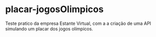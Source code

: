 # placar-jogosOlimpicos
Teste pratico da empresa Estante Virtual, com a a criação de uma API simulando um placar dos jogos olímpicos.

